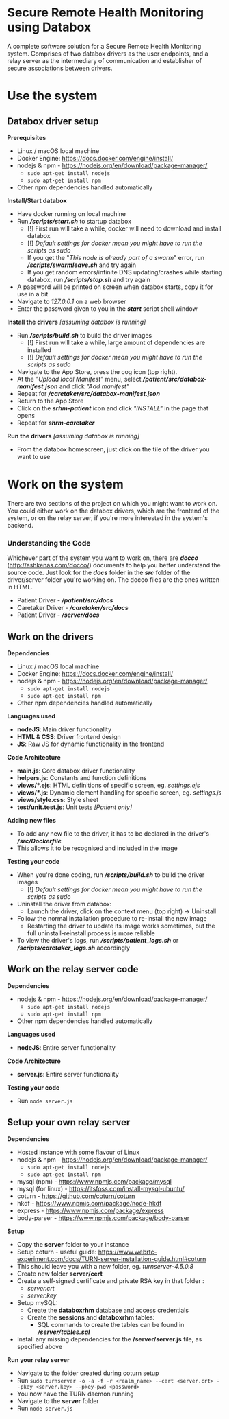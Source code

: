 # Secure Remote Health Monitoring using Databox

A complete software solution for a Secure Remote Health Monitoring system. Comprises of two databox drivers as the user endpoints, and a relay server as the intermediary of communication and establisher of secure associations between drivers.

# Use the system
## Databox driver setup

**Prerequisites**
- Linux / macOS local machine
- Docker Engine: https://docs.docker.com/engine/install/
- nodejs & npm - https://nodejs.org/en/download/package-manager/
	- `sudo apt-get install nodejs`
	- `sudo apt-get install npm`
- Other npm dependencies handled automatically

 
**Install/Start databox**

- Have docker running on local machine
- Run ***/scripts/start.sh*** to startup databox
	-  [!] First run will take a while, docker will need to download and install databox
	-  [!] *Default settings for docker mean you might have to run the scripts as sudo*
	- If you get the "*This node is already part of a swarm*" error, run ***/scripts/swarmleave.sh*** and try again
	- If you get random errors/infinite DNS updating/crashes while starting databox, run ***/scripts/stop.sh*** and try again
- A password will be printed on screen when databox starts, copy it for use in a bit
- Navigate to *127.0.0.1* on a web browser
- Enter the password given to you in the ***start*** script shell window

  

**Install the drivers**  *[assuming databox is running]*
- Run ***/scripts/build.sh*** to build the driver images
	-  [!] First run will take a while, large amount of dependencies are installed	
	-  [!] *Default settings for docker mean you might have to run the scripts as sudo*
- Navigate to the App Store, press the cog icon (top right).
- At the *"Upload local Manifest"* menu, select ***/patient/src/databox-manifest.json*** and click *"Add manifest"*
- Repeat for ***/caretaker/src/databox-manifest.json***
- Return to the App Store
- Click on the ***srhm-patient*** icon and click *"INSTALL"* in the page that opens
- Repeat for ***shrm-caretaker***
  
**Run the drivers**  *[assuming databox is running]*
- From the databox homescreen, just click on the tile of the driver you want to use

  

# Work on the system
There are two sections of the project on which you might want to work on. You could either work on the databox drivers, which are the frontend of the system, or on the relay server, if you're more interested in the system's backend.

### Understanding the Code
Whichever part of the system you want to work on, there are ***docco*** (http://ashkenas.com/docco/) documents to help you better understand the source code. Just look for the ***docs*** folder in the ***src*** folder of the driver/server folder you're working on. The docco files are the ones written in HTML.

- Patient Driver - ***/patient/src/docs***
- Caretaker Driver - ***/caretaker/src/docs***
- Patient Driver - ***/server/docs***

  

## Work on the drivers

**Dependencies**
- Linux / macOS local machine
- Docker Engine: https://docs.docker.com/engine/install/
- nodejs & npm - https://nodejs.org/en/download/package-manager/
	- `sudo apt-get install nodejs`
	- `sudo apt-get install npm`
- Other npm dependencies handled automatically

**Languages used**
-  **nodeJS**: Main driver functionality
-  **HTML & CSS**: Driver frontend design
-  **JS**: Raw JS for dynamic functionality in the frontend

**Code Architecture**
-  **main.js**: Core databox driver functionality
-  **helpers.js**: Constants and function definitions
-  **views/*.ejs**: HTML definitions of specific screen, eg. *settings.ejs*
-  **views/*.js**: Dynamic element handling for specific screen, eg. *settings.js*
-  **views/style.css**: Style sheet
-  **test/unit.test.js**: Unit tests *[Patient only]*

**Adding new files**
- To add any new file to the driver, it has to be declared in the driver's ***/src/Dockerfile***
- This allows it to be recognised and included in the image

**Testing your code**
- When you're done coding, run ***/scripts/build.sh*** to build the driver images
	- [!] *Default settings for docker mean you might have to run the scripts as sudo*
- Uninstall the driver from databox:
	- Launch the driver, click on the context menu (top right) -> Uninstall
- Follow the normal installation procedure to re-install the new image
	- Restarting the driver to update its image works sometimes, but the full uninstall-reinstall process is more reliable
- To view the driver's logs, run ***/scripts/patient_logs.sh*** or ***/scripts/caretaker_logs.sh*** accordingly

  

## Work on the relay server code

**Dependencies**
- nodejs & npm - https://nodejs.org/en/download/package-manager/
	- `sudo apt-get install nodejs`
	- `sudo apt-get install npm`
- Other npm dependencies handled automatically

**Languages used**
-  **nodeJS**: Entire server functionality

**Code Architecture**
-  **server.js**: Entire server functionality

**Testing your code**
- Run `node server.js`

## Setup your own relay server

**Dependencies**
- Hosted instance with some flavour of Linux
- nodejs & npm - https://nodejs.org/en/download/package-manager/
	- `sudo apt-get install nodejs`
	- `sudo apt-get install npm`
- mysql (npm) - https://www.npmjs.com/package/mysql
- mysql (for linux) - https://itsfoss.com/install-mysql-ubuntu/
- coturn - https://github.com/coturn/coturn
- hkdf - https://www.npmjs.com/package/node-hkdf
- express - https://www.npmjs.com/package/express
- body-parser - https://www.npmjs.com/package/body-parser

**Setup**
- Copy the **server** folder to your instance
- Setup coturn - useful guide: https://www.webrtc-experiment.com/docs/TURN-server-installation-guide.html#coturn
- This should leave you with a new folder, eg. *turnserver-4.5.0.8*
- Create new folder **server/cert**
- Create a self-signed certificate and private RSA key in that folder :
	-  *server.crt*
	-  *server.key*
- Setup mySQL: 
	- Create the **databoxrhm** database and access credentials
	- Create the **sessions** and **databoxrhm** tables:
		- SQL commands to create the tables can be found in ***/server/tables.sql***
- Install any missing dependencies for the **/server/server.js** file, as specified above

**Run your relay server**
- Navigate to the folder created during coturn setup
- Run `sudo turnserver -o -a -f -r <realm_name> --cert <server.crt> --pkey <server.key> --pkey-pwd <password>`
- You now have the TURN daemon running
- Navigate to the **server** folder
- Run `node server.js`